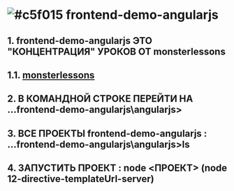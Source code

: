 # ![#c5f015](https://placehold.it/15/c5f015/000000?text='') frontend-demo-angularjs

## 1. frontend-demo-angularjs ЭТО "КОНЦЕНТРАЦИЯ" УРОКОВ ОТ monsterlessons
## 1.1. [monsterlessons](https://monsterlessons.com/project/categories/angularjs)
## 2. В КОМАНДНОЙ СТРОКЕ ПЕРЕЙТИ НА ...frontend-demo-angularjs\angularjs>
## 3. ВСЕ ПРОЕКТЫ  frontend-demo-angularjs :  ...frontend-demo-angularjs\angularjs>ls
## 4. ЗАПУСТИТЬ ПРОЕКТ : node <ПРОЕКТ> (node 12-directive-templateUrl-server)